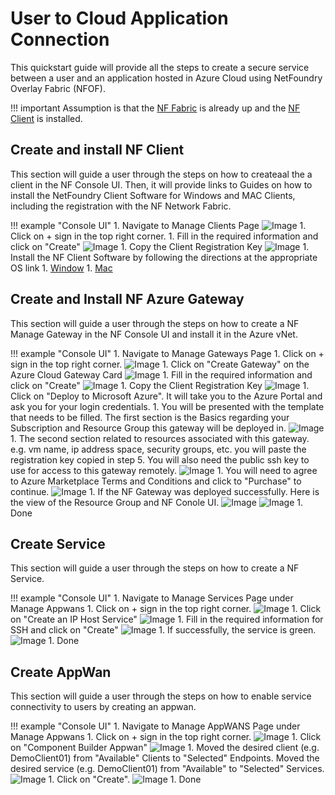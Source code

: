 # User to Cloud Application Connection
This quickstart guide will provide all the steps to create a secure service between a user and an application hosted in Azure Cloud using NetFoundry Overlay Fabric (NFOF).

!!! important
    Assumption is that the [NF Fabric](../netfoundry/fabric.md) is already up and the [NF Client](../netfoundry/client.md) is installed.

## Create and install NF Client
This section will guide a user through the steps on how to createaal the  a client in the NF Console UI. Then, it will provide links to Guides on how to install the NetFoundry Client Software for Windows and MAC Clients, including the registration with the  NF Network Fabric.

!!! example "Console UI"
    1. Navigate to Manage Clients Page
    ![Image](../images/CreateManagedClient01.png)
    1. Click on + sign in the top right corner.
    1. Fill in the required information and click on "Create"
    ![Image](../images/CreateManagedClient02.png)
    1. Copy the Client Registration Key
    ![Image](../images/CreateManagedClient03.png)
    1. Install the NF Client Software by following the directions at the appropriate OS link
        1. [Window](https://support.netfoundry.io/hc/en-us/articles/360017535332-Install-a-NetFoundry-Client-on-Windows)
        1. [Mac](https://support.netfoundry.io/hc/en-us/articles/360016128692-Install-a-NetFoundry-Client-on-MacOS)

## Create and Install NF Azure Gateway
This section will guide a user through the steps on how to create a NF Manage Gateway in the NF Console UI and install it in the Azure vNet.

!!! example "Console UI"
    1. Navigate to Manage Gateways Page
    1. Click on + sign in the top right corner.
    ![Image](../images/CreateManagedGatewayAzure01.png)
    1. Click on "Create Gateway" on the Azure Cloud Gateway Card
    ![Image](../images/CreateManagedGatewayAzure02.png)
    1. Fill in the required information and click on "Create"
    ![Image](../images/CreateManagedGatewayAzure03.png)
    1. Copy the Client Registration Key
    ![Image](../images/CreateManagedGatewayAzure04.png)
    1. Click on "Deploy to Microsoft Azure". It will take you to the Azure Portal and ask you for your login credentials.
    1. You will be presented with the template that needs to be filled. The first section is the Basics regarding your Subscription and Resource Group this gateway will be deployed in.
    ![Image](../images/CreateManagedGatewayAzure05.png)
    1. The second section related to resources associated with this gateway. e.g. vm name, ip address space, security groups, etc. you will paste the registration key copied in step 5. You will also need the public ssh key to use for access to this gateway remotely.
    ![Image](../images/CreateManagedGatewayAzure06.png)
    1. You will need to agree to Azure Marketplace Terms and Conditions and click to "Purchase" to continue.
    ![Image](../images/CreateManagedGatewayAzure07.png)
    1. If the NF Gateway was deployed successfully. Here is the view of the Resource Group and NF Conole UI.
    ![Image](../images/CreateManagedGatewayAzure08.png)
    ![Image](../images/CreateManagedGatewayAzure09.png)
    1. Done

## Create Service
This section will guide a user through the steps on how to create a NF Service.

!!! example "Console UI"
    1. Navigate to Manage Services Page under Manage Appwans
    1. Click on + sign in the top right corner.
    ![Image](../images/CreateService01.png)
    1. Click on "Create an IP Host Service"
    ![Image](../images/CreateService03.png)
    1. Fill in the required information for SSH and click on "Create"
    ![Image](../images/CreateService04.png)
    1. If successfully, the service is green.
    ![Image](../images/CreateService05.png)
    1. Done

## Create AppWan
This section will guide a user through the steps on how to enable service connectivity to users by creating an appwan.

!!! example "Console UI"
    1. Navigate to Manage AppWANS Page under Manage Appwans
    1. Click on + sign in the top right corner.
    ![Image](../images/CreateAppWan01.png)
    1. Click on "Component Builder Appwan"
    ![Image](../images/CreateAppWan02.png)
    1. Moved the desired client (e.g. DemoClient01) from "Available" Clients to "Selected" Endpoints. Moved the desired service (e.g. DemoClient01) from "Available" to "Selected" Services.
    ![Image](../images/CreateAppWan03.png)
    1. Click on "Create".
    ![Image](../images/CreateAppWan04.png)
    1. Done

